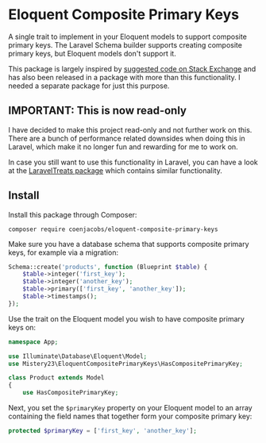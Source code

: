 # Eloquent Composite Primary Keys
A single trait to implement in your Eloquent models to support composite primary keys. The Laravel Schema builder supports creating composite primary keys, but Eloquent models don't support it.

This package is largely inspired by [suggested code on Stack Exchange](https://stackoverflow.com/a/36995763/526501) and has also been released in a package with more than this functionality. I needed a separate package for just this purpose.

## IMPORTANT: This is now read-only
I have decided to make this project read-only and not further work on this. There are a bunch of performance related downsides when doing this in Laravel, which make it no longer fun and rewarding for me to work on.

In case you still want to use this functionality in Laravel, you can have a look at the [LaravelTreats package](https://github.com/mopo922/LaravelTreats/tree/master/src/Model#laraveltreatsmodeltraitshascompositprimarykey) which contains similar functionality.

## Install
Install this package through Composer:
```
composer require coenjacobs/eloquent-composite-primary-keys
```

Make sure you have a database schema that supports composite primary keys, for example via a migration:
```php
Schema::create('products', function (Blueprint $table) {
    $table->integer('first_key');
    $table->integer('another_key');
    $table->primary(['first_key', 'another_key']);
    $table->timestamps();
});
```

Use the trait on the Eloquent model you wish to have composite primary keys on:
```php
namespace App;

use Illuminate\Database\Eloquent\Model;
use Mistery23\EloquentCompositePrimaryKeys\HasCompositePrimaryKey;

class Product extends Model
{
	use HasCompositePrimaryKey;

```

Next, you set the `$primaryKey` property on your Eloquent model to an array containing the field names that together form your composite primary key:
```php
protected $primaryKey = ['first_key', 'another_key'];
```
